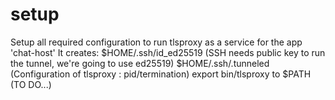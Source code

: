 # setup

Setup all required configuration to run tlsproxy as a service for the app 'chat-host'
It creates:
$HOME/.ssh/id_ed25519 (SSH needs public key to run the tunnel, we're going to use ed25519)
$HOME/.ssh/.tunneled (Configuration of tlsproxy : pid/termination)
export bin/tlsproxy to $PATH (TO DO...)
